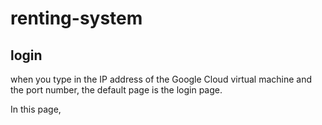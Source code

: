 # renting-system

## login
when you type in the IP address of the Google Cloud 
virtual machine and the port number, 
the default page is the login page.  

In this page, 
